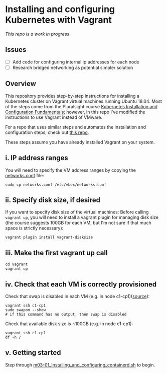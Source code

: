 # Installing and configuring Kubernetes with Vagrant

*This repo is a work in progress*

## Issues
- [ ] Add code for configuring internal ip addresses for each node
- [ ] Research bridged networking as potential simpler solution

## Overview
This repository provides step-by-step instructions for installing a Kubernetes cluster on Vagrant virtual machines running Ubuntu 18.04. Most of the steps come from the Pluralsight course [Kubernetes Installation and Configuration Fundamentals](https://www.pluralsight.com/courses/kubernetes-installation-configuration-fundamentals); however, in this repo I've modified the instructions to use Vagrant instead of VMware.

For a repo that uses similar steps and automates the installation and configuration steps, check out [this repo](https://github.com/techiescamp/vagrant-kubeadm-kubernetes).

These steps assume you have already installed Vagrant on your system.

## i. IP address ranges
You will need to specify the VM address ranges by copying the [networks.conf](vagrant/networks.conf) file:
```
sudo cp networks.conf /etc/vbox/networks.conf
```

## ii. Specify disk size, if desired
If you want to specify disk size of the virtual machines: Before calling `vagrant up`, you will need to install a vagrant plugin for managing disk size (the course suggests 100GB for each VM, but I'm not sure if that much space is strictly necessary):
```
vagrant plugin install vagrant-disksize
```

## iii. Make the first vagrant up call

```
cd vagrant
vagrant up
```

## iv. Check that each VM is correctly provisioned

Check that swap is disabled in each VM (e.g. in node c1-cp1)([source][1]):
```
vagrant ssh c1-cp1
sudo swapon --show
# if this command has no output, then swap is disabled
```
Check that available disk size is ~100GB (e.g. in node c1-cp1):
```
vagrant ssh c1-cp1
df -h /
```

## v. Getting started
Step through [m03-01_Installing_and_configuring_containerd.sh](exercise-modules/m03-01_Installing_and_configuring_containerd.sh) to begin. 

[1]: https://unix.stackexchange.com/questions/23072/how-can-i-check-if-swap-is-active-from-the-command-line
